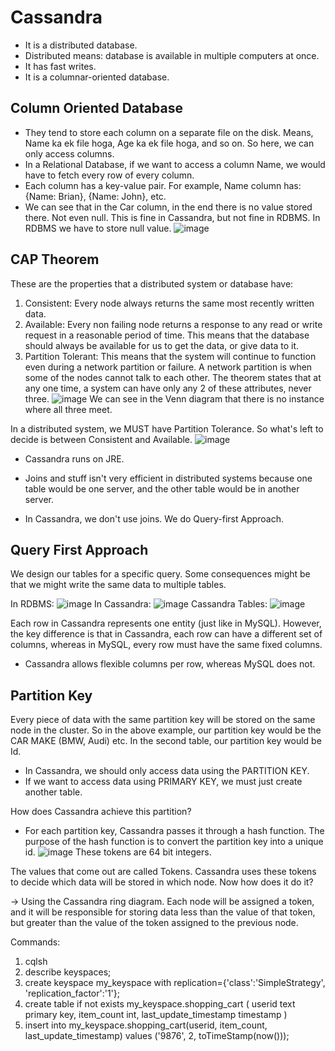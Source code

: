 # Cassandra
- It is a distributed database.
- Distributed means: database is available in multiple computers at once.
- It has fast writes.
- It is a columnar-oriented database.

## Column Oriented Database
  - They tend to store each column on a separate file on the disk. Means, Name ka ek file hoga, Age ka ek file hoga, and so on. So here, we can only access columns.
  - In a Relational Database, if we want to access a column Name, we would have to fetch every row of every column.
  - Each column has a key-value pair. For example, Name column has: {Name: Brian}, {Name: John}, etc.
  - We can see that in the Car column, in the end there is no value stored there. Not even null. This is fine in Cassandra, but not fine in RDBMS. In RDBMS we have to store null value.
![image](https://github.com/user-attachments/assets/e4a1bd5e-96b2-4053-a468-d86773a13f93)

## CAP Theorem
These are the properties that a distributed system or database have:
1. Consistent: Every node always returns the same most recently written data. 
2. Available: Every non failing node returns a response to any read or write request in a reasonable period of time. This means that the database should always be available for us to get the data, or give data to it. 
3. Partition Tolerant: This means that the system will continue to function even during a network partition or failure. A network partition is when some of the nodes cannot talk to each other.
The theorem states that at any one time, a system can have only any 2 of these attributes, never three.
![image](https://github.com/user-attachments/assets/1f71888c-ed3c-49b2-9cf6-e5706a0eb580)
We can see in the Venn diagram that there is no instance where all three meet.

In a distributed system, we MUST have Partition Tolerance. So what's left to decide is between Consistent and Available.
![image](https://github.com/user-attachments/assets/09c7410b-4fd6-42ae-9090-2408c7b47c63)

- Cassandra runs on JRE.

- Joins and stuff isn't very efficient in distributed systems because one table would be one server, and the other table would be in another server.
- In Cassandra, we don't use joins. We do Query-first Approach.

## Query First Approach
We design our tables for a specific query. Some consequences might be that we might write the same data to multiple tables. 

In RDBMS:
![image](https://github.com/user-attachments/assets/f35863cd-fd9f-4867-8070-86030bed5d3b)
In Cassandra:
![image](https://github.com/user-attachments/assets/92acb824-54fc-4a39-839a-9a2cbbb59955)
Cassandra Tables:
![image](https://github.com/user-attachments/assets/6b4d4367-b8a2-48a2-8c55-37bd4c9b8418)

Each row in Cassandra represents one entity (just like in MySQL).
However, the key difference is that in Cassandra, each row can have a different set of columns, whereas in MySQL, every row must have the same fixed columns.
- Cassandra allows flexible columns per row, whereas MySQL does not.

## Partition Key
Every piece of data with the same partition key will be stored on the same node in the cluster. 
So in the above example, our partition key would be the CAR MAKE (BMW, Audi) etc. In the second table, our partition key would be Id. 
- In Cassandra, we should only access data using the PARTITION KEY.
- If we want to access data using PRIMARY KEY, we must just create another table.

How does Cassandra achieve this partition?
- For each partition key, Cassandra passes it through a hash function. The purpose of the hash function is to convert the partition key into a unique id.
![image](https://github.com/user-attachments/assets/5306d232-47e3-4fed-8f33-dbf53de5ce45)
These tokens are 64 bit integers.

The values that come out are called Tokens. Cassandra uses these tokens to decide which data will be stored in which node. Now how does it do it?

-> Using the Cassandra ring diagram. Each node will be assigned a token, and it will be responsible for storing data less than the value of that token, but greater than the value of the token assigned to the previous node. 
  

Commands:
1. cqlsh
2. describe keyspaces;
3. create keyspace my_keyspace with replication={'class':'SimpleStrategy', 'replication_factor':'1'};
4. create table if not exists my_keyspace.shopping_cart (
   userid text primary key,
   item_count int,
   last_update_timestamp timestamp
   )
6. insert into my_keyspace.shopping_cart(userid, item_count, last_update_timestamp) values ('9876', 2, toTimeStamp(now())); 
